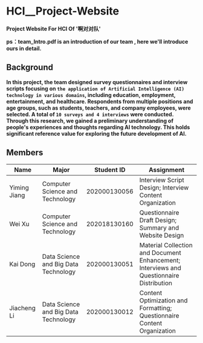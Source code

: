 # HCI__Project-Website
**Project Website For HCI Of '啊对对队'**

**ps：team_Intro.pdf is an introduction of our team , here we'll introduce ours in detail.**
## Background 
**In this project, the team designed survey questionnaires and interview scripts focusing on `the application of Artificial Intelligence (AI) technology in various domains`, including education, employment, entertainment, and healthcare. Respondents from multiple positions and age groups, such as students, teachers, and company employees, were selected. A total of `10 surveys and 4 interviews` were conducted. Through this research, we gained a preliminary understanding of people's experiences and thoughts regarding AI technology. This holds significant reference value for exploring the future development of AI.**
## Members
| Name | Major | Student ID | Assignment |
|------|-----|-----|-----|
|  Yiming Jiang  | Computer Science and Technology       |  202000130056  |  Interview Script Design; Interview Content Organization  |
|  Wei Xu        |  Computer Science and Technology      |  202018130160  |  Questionnaire Draft Design; Summary and Website Design  |
|  Kai Dong      | Data Science and Big Data Technology  |  202000130051  |  Material Collection and Document Enhancement; Interviews and Questionnaire Distribution |
|  Jiacheng Li   |  Data Science and Big Data Technology |  202000130012  |  Content Optimization and Formatting; Questionnaire Content Organization  |
